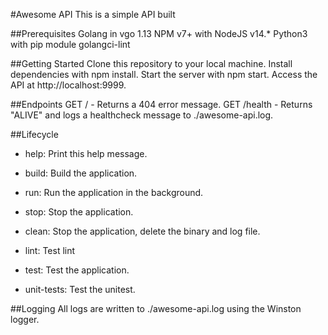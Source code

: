 #Awesome API
This is a simple API built

##Prerequisites
Golang in vgo 1.13
NPM v7+ with NodeJS v14.*
Python3 with pip module
golangci-lint

##Getting Started
Clone this repository to your local machine.
Install dependencies with npm install.
Start the server with npm start.
Access the API at http://localhost:9999.

##Endpoints
GET / - Returns a 404 error message.
GET /health - Returns "ALIVE" and logs a healthcheck message to ./awesome-api.log.

##Lifecycle
- help: Print this help message.
- build: Build the application.
- run: Run the application in the background.
- stop: Stop the application.
- clean: Stop the application, delete the binary and log file.
- lint: Test lint

- test: Test the application.
- unit-tests: Test the unitest.

##Logging
All logs are written to ./awesome-api.log using the Winston logger.
